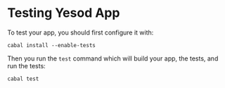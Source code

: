 # Testing Yesod App

To test your app, you should first configure it with:

```
cabal install --enable-tests
```

Then you run the `test` command which will build your app, the tests, and run the tests:

```
cabal test
```